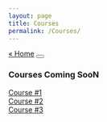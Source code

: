 ```yaml
---
layout: page
title: Courses
permalink: /Courses/
---
```



<section class="post">
  <div class="flex-row-between">
      <a href="{{ site.url }}{{ site.baseurl }}/">« Home</a>
    <button title="Change theme" id="theme-toggle" onclick="modeSwitcher()">
      <div></div>
    </button>
  </div>
</section>
	

### Courses Coming SooN



<a href="{{ site.url }}{{ site.baseurl }}/"> Course #1 </a>
<br>
<a href="{{ site.url }}{{ site.baseurl }}/"> Course #2 </a>
<br>
<a href="{{ site.url }}{{ site.baseurl }}/"> Course #3 </a>
<br>
